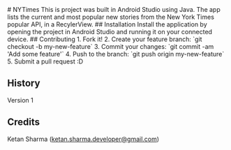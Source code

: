 <snippet>
  <content>
# NYTimes
This is project was built in Android Studio using Java.  The app lists the current and most popular new stories from the New York Times popular API, in a RecylerView.
## Installation
Install the application by opening the project in Android Studio and running it on your connected device.
## Contributing
1. Fork it!
2. Create your feature branch: `git checkout -b my-new-feature`
3. Commit your changes: `git commit -am 'Add some feature'`
4. Push to the branch: `git push origin my-new-feature`
5. Submit a pull request :D
 
## History
Version 1

## Credits
Ketan Sharma (ketan.sharma.developer@gmail.com)
</content>
</snippet>
